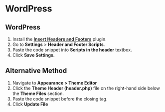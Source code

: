 # WordPress

## WordPress

1. Install the [**Insert Headers and Footers**](https://tr.wordpress.org/plugins/insert-headers-and-footers/) plugin.
2. Go to **Settings** > **Header and Footer Scripts**.
3. Paste the code snippet into **Scripts in the header** textbox.
4. Click **Save Settings.**

## **Alternative Method**

1. Navigate to **Appearance > Theme Editor**
2. Click the **Theme Header (header.php)** file on the right-hand side below the **Theme Files** section.
3. Paste the code snippet before the closing  tag.
4. Click **Update File**
